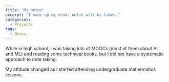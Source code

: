 ```yaml
---
title: "My notes"
excerpt: "I made up my mind: notes will be taken."
categories:
  - Projects
tags:
  - Notes
---
```


While in high school, I was taking lots of MOOCs (most of them about AI and ML) and reading some technical books, but I did not have a systematic approach to note taking.

My attitude changed as I started attending undergraduate mathematics lessons.